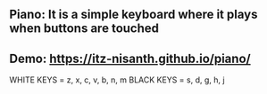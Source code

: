 ## Piano: It is a simple keyboard where it plays when buttons are touched

## Demo: https://itz-nisanth.github.io/piano/

WHITE KEYS = z, x, c, v, b, n, m
BLACK KEYS = s, d, g, h, j
